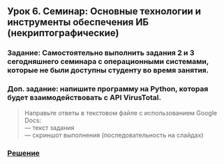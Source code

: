## Урок 6. Семинар: Основные технологии и инструменты обеспечения ИБ (некриптографические)

### Задание: Самостоятельно выполнить задания 2 и 3 сегодняшнего семинара с операционными системами, которые не были доступны студенту во время занятия.

### Доп. задание: напишите программу на Python, которая будет взаимодействовать с API VirusTotal.

>Направьте ответы в текстовом файле с использованием Google Docs:  
— текст задания  
— скриншот выполнения (последовательность на слайдах)  

### [Решение](https://docs.google.com/document/d/1wsQVaxx-RFF64hpNk6FI0UWL_O7Q_ZbKa-tK-uVAOQs/edit?usp=sharing)